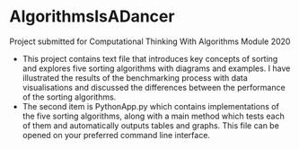 # AlgorithmsIsADancer
Project submitted for Computational Thinking With Algorithms Module 2020
* This project contains text file that introduces key concepts of sorting and explores five sorting algorithms with diagrams and examples. I have illustrated the results of the benchmarking process with data visualisations and discussed the differences between the performance of the sorting algorithms.
* The second item is PythonApp.py which contains implementations of the five sorting algorithms, along with a main method which tests each of them and automatically outputs tables and graphs. This file can be opened on your preferred command line interface.